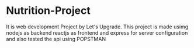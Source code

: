 # Nutrition-Project
It is web development Project by Let's Upgrade.  This project is made usimg nodejs as backend reactjs as frontend and express for server configuration and also tested the api using POPSTMAN
